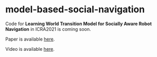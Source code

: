 # model-based-social-navigation
Code for **Learning World Transition Model for Socially Aware Robot Navigation** in ICRA2021 is coming soon.



Paper is available [here](https://arxiv.org/abs/2011.03922).



Video is available [here](https://www.youtube.com/watch?v=K7cBViQ9Vds&t=11s).
